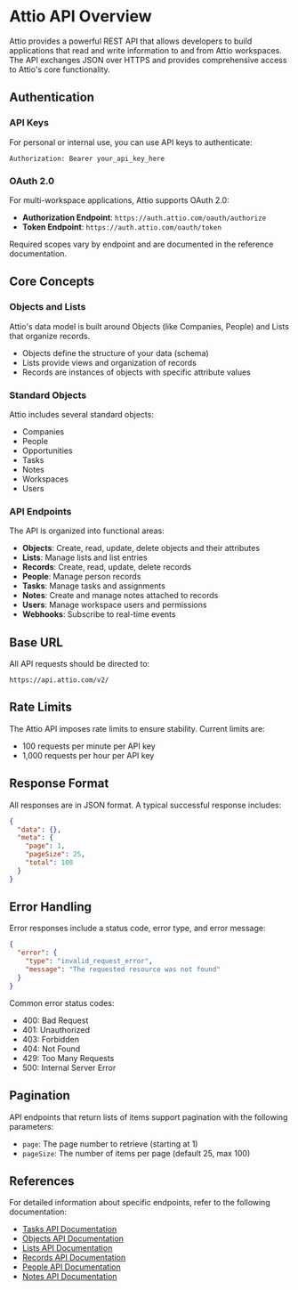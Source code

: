 # Attio API Overview

Attio provides a powerful REST API that allows developers to build applications that read and write information to and from Attio workspaces. The API exchanges JSON over HTTPS and provides comprehensive access to Attio's core functionality.

## Authentication

### API Keys

For personal or internal use, you can use API keys to authenticate:

```
Authorization: Bearer your_api_key_here
```

### OAuth 2.0

For multi-workspace applications, Attio supports OAuth 2.0:

- **Authorization Endpoint**: `https://auth.attio.com/oauth/authorize`
- **Token Endpoint**: `https://auth.attio.com/oauth/token`

Required scopes vary by endpoint and are documented in the reference documentation.

## Core Concepts

### Objects and Lists

Attio's data model is built around Objects (like Companies, People) and Lists that organize records.

- Objects define the structure of your data (schema)
- Lists provide views and organization of records
- Records are instances of objects with specific attribute values

### Standard Objects

Attio includes several standard objects:

- Companies
- People
- Opportunities
- Tasks
- Notes
- Workspaces
- Users

### API Endpoints

The API is organized into functional areas:

- **Objects**: Create, read, update, delete objects and their attributes
- **Lists**: Manage lists and list entries
- **Records**: Create, read, update, delete records
- **People**: Manage person records
- **Tasks**: Manage tasks and assignments
- **Notes**: Create and manage notes attached to records
- **Users**: Manage workspace users and permissions
- **Webhooks**: Subscribe to real-time events

## Base URL

All API requests should be directed to:

```
https://api.attio.com/v2/
```

## Rate Limits

The Attio API imposes rate limits to ensure stability. Current limits are:

- 100 requests per minute per API key
- 1,000 requests per hour per API key

## Response Format

All responses are in JSON format. A typical successful response includes:

```json
{
  "data": {},
  "meta": {
    "page": 1,
    "pageSize": 25,
    "total": 100
  }
}
```

## Error Handling

Error responses include a status code, error type, and error message:

```json
{
  "error": {
    "type": "invalid_request_error",
    "message": "The requested resource was not found"
  }
}
```

Common error status codes:
- 400: Bad Request
- 401: Unauthorized
- 403: Forbidden
- 404: Not Found
- 429: Too Many Requests
- 500: Internal Server Error

## Pagination

API endpoints that return lists of items support pagination with the following parameters:

- `page`: The page number to retrieve (starting at 1)
- `pageSize`: The number of items per page (default 25, max 100)

## References

For detailed information about specific endpoints, refer to the following documentation:

- [Tasks API Documentation](./tasks-api.md)
- [Objects API Documentation](./objects-api.md)
- [Lists API Documentation](./lists-api.md)
- [Records API Documentation](./records-api.md)
- [People API Documentation](./people-api.md)
- [Notes API Documentation](./notes-api.md)